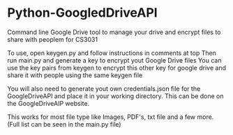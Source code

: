 # Python-GoogledDriveAPI
Command line Google Drive tool to manage your drive and encrypt files to share with peoplem for CS3031

To use, open keygen.py and follow instructions in comments at top
Then run main.py and generate a key to encrypt yout Google Drive files
You can use the key pairs from keygen to encrypt this other key for google drive and share it with people using the same
keygen file

You will also need to generate yout own credentials.json file for the GoogleDriveAPI and place it in your working directory.
This can be done on the GoogleDriveAIP website.

This works for most file type like Images, PDF's, txt file and a few more. (Full list can be seen in the main.py file)
